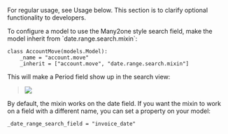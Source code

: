 For regular usage, see Usage below. This section is to clarify optional
functionality to developers.

To configure a model to use the Many2one style search field, make the
model inherit from \`date.range.search.mixin\`:

``` 
class AccountMove(models.Model):
    _name = "account.move"
    _inherit = ["account.move", "date.range.search.mixin"]
```

This will make a Period field show up in the search view:

> ![](https://raw.githubusercontent.com/OCA/server-tools/17.0/date_range/static/description/date_range_many2one_search_field.png)

By default, the mixin works on the date field. If you want the mixin to
work on a field with a different name, you can set a property on your
model:

``` 
_date_range_search_field = "invoice_date"
```
